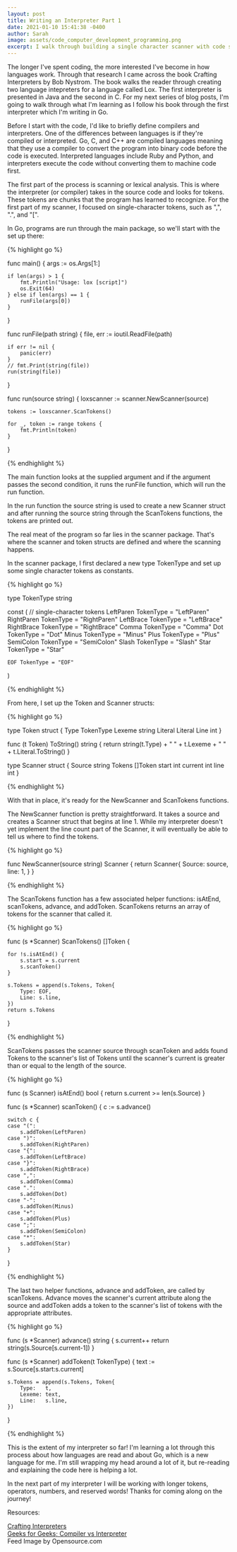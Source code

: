 ```yaml
---
layout: post
title: Writing an Interpreter Part 1
date: 2021-01-10 15:41:38 -0400
author: Sarah
image: assets/code_computer_development_programming.png
excerpt: I walk through building a single character scanner with code samples.
---
```


The longer I've spent coding, the more interested I've become in how languages work. Through that research I came across the book Crafting Interpreters by Bob Nystrom. The book walks the reader through creating two language intepreters for a language called Lox. The first interpreter is presented in Java and the second in C.  For my next series of blog posts, I'm going to walk through what I'm learning as I follow his book through the first interpreter which I'm writing in Go.

Before I start with the code, I'd like to briefly define compilers and interpreters. One of the differences between languages is if they're compiled or interpreted. Go, C, and C++ are compiled languages meaning that they use a compiler to convert the program into binary code before the code is executed. Interpreted languages include Ruby and Python, and interpreters execute the code without converting them to machine code first. 

The first part of the process is scanning or lexical analysis. This is where the interpreter (or compiler) takes in the source code and looks for tokens. These tokens are chunks that the program has learned to recognize. For the first part of my scanner, I focused on single-character tokens, such as ",", ".", and "[".

In Go, programs are run through the main package, so we'll start with the set up there:

{% highlight go %}

func main() {
	args := os.Args[1:]

	if len(args) > 1 {
		fmt.Println("Usage: lox [script]")
		os.Exit(64)
	} else if len(args) == 1 {
		runFile(args[0])
	}
}

func runFile(path string) {
	file, err := ioutil.ReadFile(path)

	if err != nil {
		panic(err)
	}
	// fmt.Print(string(file))
	run(string(file))
}

func run(source string) {
	loxscanner := scanner.NewScanner(source)

	tokens := loxscanner.ScanTokens()

	for _, token := range tokens {
		fmt.Println(token)
	}
}

{% endhighlight %}

The main function looks at the supplied argument and if the argument passes the second condition, it runs the runFile function, which will run the run function.

In the run function the source string is used to create a new Scanner struct and after running the source string through the ScanTokens functions, the tokens are printed out.

The real meat of the program so far lies in the scanner package. That's where the scanner and token structs are defined and where the scanning happens.

In the scanner package, I first declared a new type TokenType and set up some single character tokens as constants.

{% highlight go %}

type TokenType string

const (
	// single-character tokens
	LeftParen  TokenType = "LeftParen"
	RightParen TokenType = "RightParen"
	LeftBrace  TokenType = "LeftBrace"
	RightBrace TokenType = "RightBrace"
	Comma      TokenType = "Comma"
	Dot        TokenType = "Dot"
	Minus      TokenType = "Minus"
	Plus       TokenType = "Plus"
	SemiColon  TokenType = "SemiColon"
	Slash      TokenType = "Slash"
	Star       TokenType = "Star"

	EOF TokenType = "EOF"
)

{% endhighlight %}

From here, I set up the Token and Scanner structs:

{% highlight go %}

type Token struct {
	Type    TokenType
	Lexeme  string
	Literal Literal
	Line    int
}

func (t Token) ToString() string {
	return string(t.Type) + " " + t.Lexeme + " " + t.Literal.ToString()
}

type Scanner struct {
	Source  string
	Tokens  []Token
	start   int
	current int
	line    int
}

{% endhighlight %}

With that in place, it's ready for the NewScanner and ScanTokens functions.

The NewScanner function is pretty straightforward. It takes a source and creates a Scanner struct that begins at line 1. While my interpreter doesn't yet implement the line count part of the Scanner, it will eventually be able to tell us where to find the tokens.

{% highlight go %}

func NewScanner(source string) Scanner {
	return Scanner{
		Source: source,
		line:   1,
	}
}

{% endhighlight %}

The ScanTokens function has a few associated helper functions: isAtEnd, scanTokens, advance, and addToken. ScanTokens returns an array of tokens for the scanner that called it. 

{% highlight go %}

func (s *Scanner) ScanTokens() []Token {

	for !s.isAtEnd() {
		s.start = s.current
		s.scanToken()
	}

	s.Tokens = append(s.Tokens, Token{
		Type: EOF,
		Line: s.line,
	})
	return s.Tokens
}

{% endhighlight %}

ScanTokens passes the scanner source through scanToken and adds found Tokens to the scanner's list of Tokens until the scanner's current is greater than or equal to the length of the source.

{% highlight go %}

func (s Scanner) isAtEnd() bool {
	return s.current >= len(s.Source)
}

func (s *Scanner) scanToken() {
	c := s.advance()

	switch c {
	case "(":
		s.addToken(LeftParen)
	case ")":
		s.addToken(RightParen)
	case "{":
		s.addToken(LeftBrace)
	case "}":
		s.addToken(RightBrace)
	case ",":
		s.addToken(Comma)
	case ".":
		s.addToken(Dot)
	case "-":
		s.addToken(Minus)
	case "+":
		s.addToken(Plus)
	case ";":
		s.addToken(SemiColon)
	case "*":
		s.addToken(Star)
	}
}

{% endhighlight %}

The last two helper functions, advance and addToken, are called by scanTokens. Advance moves the scanner's current attribute along the source and addToken adds a token to the scanner's list of tokens with the appropriate attributes.  

{% highlight go %}

func (s *Scanner) advance() string {
	s.current++
	return string(s.Source[s.current-1])
}

func (s *Scanner) addToken(t TokenType) {
	text := s.Source[s.start:s.current]

	s.Tokens = append(s.Tokens, Token{
		Type:   t,
		Lexeme: text,
		Line:   s.line,
	})
}

{% endhighlight %}

This is the extent of my interpreter so far! I'm learning a lot through this process about how languages are read and about Go, which is a new language for me. I'm still wrapping my head around a lot of it, but re-reading and explaining the code here is helping a lot. 

In the next part of my interpreter I will be working with longer tokens, operators, numbers, and reserved words! Thanks for coming along on the journey!

Resources:

[Crafting Interpreters](http://craftinginterpreters.com)  
[Geeks for Geeks; Compiler vs Interpreter](https://www.geeksforgeeks.org/compiler-vs-interpreter-2/)  
Feed Image by Opensource.com